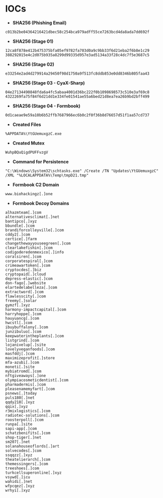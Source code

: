 # IOCs

* **SHA256 (Phishing Email)**
```text
c013b2be04364216421dbec58c254bca979adff55ce7263bcd4da8ada7dd692f
```

* **SHA256 (Stage 01)**
```text
12ca8f878e412b475375bfa05ef9782fa703d0a9c9bb33f6d21eba2f6b8e1c29
388292015e4c2d075b935a8299d99335d957e3ad5134a33f28c4dc7f5e3687c5
```

* **SHA256 (Stage 02)**
```text
e33254e2ad4d279914a29450f98d1750a9f513fc8ddb853e0dd8346b805faa43
```

* **SHA256 (Stage 03 - CyaX-Sharp)**
```text
04e27134490848fda6a4fc5abaa4001d36bc222f0b1098698573c510e3af69c8
4322269fa75f84f6d21dd1e334fe01541ae55a6bed21d8ea7ea26b9bd2bff499
```

* **SHA256 (Stage 04 - Formbook)**
```text
0d1caeae9e59a10b6b52ffb7687966ec6b0c2f0f36b8d76657d51f1aa57cd737
```

* **Created Files**
```text
%APPDATA%\YtGUemuxgzC.exe
```

* **Created Mutex**
```text
WuhpBQuQigdPUFFvzgV
```

* **Command for Persistence**
```text
"C:\Windows\System32\schtasks.exe" /Create /TN "Updates\YtGUemuxgzC" /XML "%LOCALAPPDATA%\Temp\tmpD21.tmp"
```

* **Formbook C2 Domain**
```text
www.biohackingz[.]one
```

* **Formbook Decoy Domains**
```text
alhazmteam[.]com
alternativesclimat[.]net
bantipco[.]xyz
bbundle[.]com
brandiforcolleyville[.]com
cddy2[.]com
certice[.]farm
changethewayyouseegreen[.]com
clearlakefishin[.]com
codigoderedenmexico[.]info
coralsiren[.]com
corporatespiral[.]com
crimeawartoken[.]com
cryptocdes[.]biz
cryptopaid[.]cloud
depress-elastic[.]com
don-fago[.]website
elartedelabelleza[.]com
extractword[.]com
flawlesscity[.]com
freemy[.]solar
gymzf[.]xyz
harmony-impactcapital[.]com
harryhoppe[.]com
hauyuancg[.]com
hwcstl[.]com
ibuybuffalony[.]com
junzibuluo[.]com
keepwaterintheplants[.]com
listgrind[.]com
lojanivelup[.]site
lovelyveganfoods[.]com
masfddj[.]com
maximizeprofit[.]store
mfa-azubi[.]com
moneti[.]site
mybiatromd[.]com
nftgiveaways[.]one
olympiacosmeticdentist[.]com
pharmadermis[.]com
pleasenamemyfart[.]com
psnews[.]today
puls180[.]net
qqdy218[.]xyz
qqix[.]xyz
r3mixlogistics[.]com
radiotec-solutions[.]com
roosterpoll[.]com
runpa[.]site
sapi-app[.]com
schatzbenifits[.]com
shop-tiger[.]net
sm207[.]net
solanahouseoflords[.]art
solvecodes[.]com
ssqqzz[.]xyz
theatelierarch[.]com
themessingers[.]com
treeshoes[.]com
turkcellsuperonline[.]xyz
vsywd[.]icu
wahidi[.]net
wfpcqez[.]xyz
wrhyi[.]xyz
```
